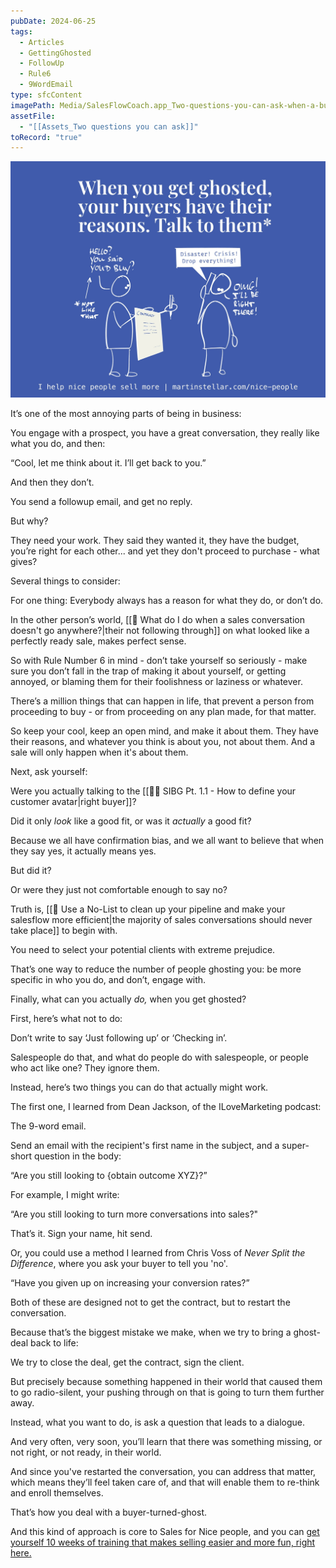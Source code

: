 ```yaml
---
pubDate: 2024-06-25
tags:
  - Articles
  - GettingGhosted
  - FollowUp
  - Rule6
  - 9WordEmail
type: sfcContent
imagePath: Media/SalesFlowCoach.app_Two-questions-you-can-ask-when-a-buyer-ghosts-you_MartinStellar.jpeg
assetFile:
  - "[[Assets_Two questions you can ask]]"
toRecord: "true"
---
```


![](Media/SalesFlowCoach.app_Two-questions-you-can-ask-when-a-buyer-ghosts-you_MartinStellar.jpeg)


It’s one of the most annoying parts of being in business:

You engage with a prospect, you have a great conversation, they really like what you do, and then:

“Cool, let me think about it. I’ll get back to you.”

And then they don’t.

You send a followup email, and get no reply.

But why?

They need your work. They said they wanted it, they have the budget, you’re right for each other... and yet they don't proceed to purchase - what gives?

Several things to consider:

For one thing: Everybody always has a reason for what they do, or don’t do.

In the other person’s world, [[📄 What do I do when a sales conversation doesn't go anywhere?|their not following through]] on what looked like a perfectly ready sale, makes perfect sense.

So with Rule Number 6 in mind - don’t take yourself so seriously - make sure you don’t fall in the trap of making it about yourself, or getting annoyed, or blaming them for their foolishness or laziness or whatever.

There’s a million things that can happen in life, that prevent a person from proceeding to buy - or from proceeding on any plan made, for that matter.

So keep your cool, keep an open mind, and make it about them. They have their reasons, and whatever you think is about you, not about them. And a sale will only happen when it's about them.

Next, ask yourself:

Were you actually talking to the [[👨‍🎓 SIBG Pt. 1.1 - How to define your customer avatar|right buyer]]?

Did it only _look_ like a good fit, or was it _actually_ a good fit?

Because we all have confirmation bias, and we all want to believe that when they say yes, it actually means yes.

But did it?

Or were they just not comfortable enough to say no?

Truth is, [[📄 Use a No-List to clean up your pipeline and make your salesflow more efficient|the majority of sales conversations should never take place]] to begin with.

You need to select your potential clients with extreme prejudice.

That’s one way to reduce the number of people ghosting you: be more specific in who you do, and don’t, engage with.

Finally, what can you actually _do,_ when you get ghosted?

First, here’s what not to do:

Don’t write to say ‘Just following up’ or ‘Checking in’.

Salespeople do that, and what do people do with salespeople, or people who act like one? They ignore them. 

Instead, here’s two things you can do that actually might work.

The first one, I learned from Dean Jackson, of the ILoveMarketing podcast:

The 9-word email.

Send an email with the recipient's first name in the subject, and a super-short question in the body:

“Are you still looking to {obtain outcome XYZ}?”

For example, I might write:

“Are you still looking to turn more conversations into sales?"

That’s it. Sign your name, hit send.

Or, you could use a method I learned from Chris Voss of _Never Split the Difference_, where you ask your buyer to tell you 'no'. 

“Have you given up on increasing your conversion rates?”

Both of these are designed not to get the contract, but to restart the conversation.

Because that’s the biggest mistake we make, when we try to bring a ghost-deal back to life:

We try to close the deal, get the contract, sign the client.

But precisely because something happened in their world that caused them to go radio-silent, your pushing through on that is going to turn them further away.

Instead, what you want to do, is ask a question that leads to a dialogue.

And very often, very soon, you’ll learn that there was something missing, or not right, or not ready, in their world.

And since you've restarted the conversation, you can address that matter, which means they’ll feel taken care of, and that will enable them to re-think and enroll themselves.

That’s how you deal with a buyer-turned-ghost.

And this kind of approach is core to Sales for Nice people, and you can [get yourself 10 weeks of training that makes selling easier and more fun, right here.](https://martinstellar.com/sales-for-nice-people-info/)


